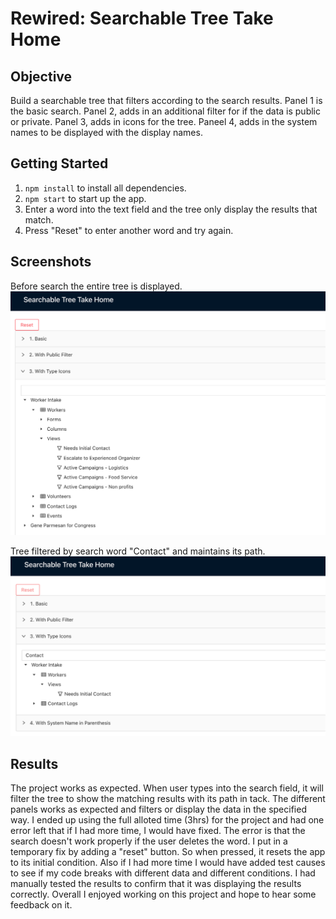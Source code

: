 # Rewired: Searchable Tree Take Home 
## Objective
Build a searchable tree that filters according to the search results. Panel 1 is the basic search. Panel 2, adds in an additional filter for if the data is public or private. Panel 3, adds in icons for the tree. Paneel 4, adds in the system names to be displayed with the display names. 

## Getting Started
1. `npm install` to install all dependencies.
2. `npm start` to start up the app.
3. Enter a word into the text field and the tree only display the results that match.
4. Press "Reset" to enter another word and try again.

## Screenshots
Before search the entire tree is displayed.
![default screenshot](./Rewired_SS_02.png)


Tree filtered by search word "Contact" and maintains its path.
![filtered screenshot](./Rewired_SS_03.png)

## Results
The project works as expected. When user types into the search field, it will filter the tree to show the matching results with its path in tack. The different panels works as expected and filters or display the data in the specified way. I ended up using the full alloted time (3hrs) for the project and had one error left that if I had more time, I would have fixed. The error is that the search doesn't work properly if the user deletes the word. I put in a temporary fix by adding a "reset" button. So when pressed, it resets the app to its initial condition. Also if I had more time I would have added test causes to see if my code breaks with different data and different conditions. I had manually tested the results to confirm that it was displaying the results correctly. Overall I enjoyed working on this project and hope to hear some feedback on it.